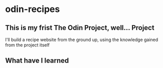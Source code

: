 # odin-recipes

## This is my frist The Odin Project, well... Project

I'll build a recipe website from the ground up, using the knowledge gained from the project itself

## What have I learned
